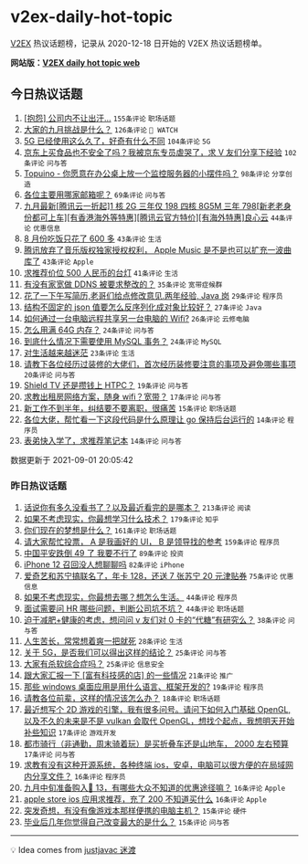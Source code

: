 # v2ex-daily-hot-topic

[V2EX](https://www.v2ex.com/) 热议话题榜，记录从 2020-12-18 日开始的 V2EX 热议话题榜单。

**网站版：[V2EX daily hot topic web](https://boojack.github.io/v2ex-daily-hot-topic-web/)**

## 今日热议话题

<!-- TODAY BEGIN -->

1. [[抱怨] 公司内不让出汗...](https://www.v2ex.com/t/799179) `155条评论` `职场话题`
1. [大家的九月挑战是什么？](https://www.v2ex.com/t/799180) `126条评论` ` WATCH`
1. [5G 已经使用这么久了，好奇有什么不同](https://www.v2ex.com/t/799240) `104条评论` `5G`
1. [京东上买食品也不安全了吗？我被京东专员虐哭了，求 V 友们分享下经验](https://www.v2ex.com/t/799182) `102条评论` `问与答`
1. [Topuino - 你愿意在办公桌上放一个监控服务器的小摆件吗？](https://www.v2ex.com/t/799177) `98条评论` `分享创造`
1. [各位主要用哪家邮箱呢？](https://www.v2ex.com/t/799255) `69条评论` `问与答`
1. [九月最新[腾讯云一折起]1 核 2G 三年仅 198 四核 8G5M 三年 798[新老老身份都可上车][有香港海外等特惠][腾讯云官方特价][有海外特惠]良心云](https://www.v2ex.com/t/799178) `44条评论` `优惠信息`
1. [8 月份吃饭只花了 600 多](https://www.v2ex.com/t/799270) `43条评论` `生活`
1. [腾讯放弃了音乐版权独家授权权利， Apple Music 是不是也可以扩充一波曲库了](https://www.v2ex.com/t/799200) `43条评论` `Apple`
1. [求推荐价位 500 人民币的台灯](https://www.v2ex.com/t/799202) `41条评论` `生活`
1. [有没有家宽做 DDNS 被要求整改的？](https://www.v2ex.com/t/799340) `35条评论` `宽带症候群`
1. [花了一下午写简历,老哥们给点修改意见.两年经验, Java 岗](https://www.v2ex.com/t/799320) `29条评论` `程序员`
1. [结构不固定的 json 值要怎么反序列化成对象比较好？](https://www.v2ex.com/t/799259) `27条评论` `Java`
1. [如何通过一台电脑远程共享另一台电脑的 Wifi?](https://www.v2ex.com/t/799242) `26条评论` `云修电脑`
1. [怎么用满 64G 内存？](https://www.v2ex.com/t/799334) `24条评论` `问与答`
1. [到底什么情况下需要使用 MySQL 事务？](https://www.v2ex.com/t/799323) `24条评论` `MySQL`
1. [对生活越来越迷茫](https://www.v2ex.com/t/799245) `23条评论` `生活`
1. [请教下各位经历过装修的大佬们，首次经历装修要注意的事项及避免哪些事项](https://www.v2ex.com/t/799191) `20条评论` `问与答`
1. [Shield TV 还是攒钱上 HTPC？](https://www.v2ex.com/t/799280) `19条评论` `问与答`
1. [求教出租房网络方案，随身 wifi？宽带？](https://www.v2ex.com/t/799193) `17条评论` `问与答`
1. [新工作不到半年，纠结要不要离职，很痛苦](https://www.v2ex.com/t/799174) `15条评论` `职场话题`
1. [各位大佬，帮忙看一下这段代码是什么原理让 go 保持后台运行的](https://www.v2ex.com/t/799257) `14条评论` `程序员`
1. [表弟快入学了，求推荐笔记本](https://www.v2ex.com/t/799229) `14条评论` `问与答`

数据更新于 2021-09-01 20:05:42

<!-- TODAY END -->

### 昨日热议话题

<!-- YESTERDAY BEGIN -->

1. [话说你有多久没看书了？以及最近看完的是哪本？](https://www.v2ex.com/t/798973) `213条评论` `阅读`
1. [如果不考虑现实，你最想学习什么技术？](https://www.v2ex.com/t/799024) `179条评论` `知乎`
1. [你们现在的梦想是什么？](https://www.v2ex.com/t/798978) `161条评论` `职场话题`
1. [请大家帮忙投票， A 是我画好的 UI， B 是领导找的参考](https://www.v2ex.com/t/799039) `159条评论` `程序员`
1. [中国平安跌倒 49 了 我要不行了](https://www.v2ex.com/t/798999) `89条评论` `投资`
1. [iPhone 12 召回没人想聊聊吗](https://www.v2ex.com/t/798974) `82条评论` `iPhone`
1. [爱奇艺和苏宁搞联名了，年卡 128，还送 7 张苏宁 20 元津贴券](https://www.v2ex.com/t/798965) `75条评论` `优惠信息`
1. [如果不考虑现实，你最想去哪？想怎么生活。](https://www.v2ex.com/t/799067) `44条评论` `程序员`
1. [面试需要问 HR 哪些问题，判断公司坑不坑？](https://www.v2ex.com/t/798968) `44条评论` `职场话题`
1. [迫于减肥+健康的考虑，想问问 v 友们对 0 卡的“代糖”有研究么？](https://www.v2ex.com/t/799006) `38条评论` `问与答`
1. [人生苦长，常常想着爽一把就死](https://www.v2ex.com/t/799089) `28条评论` `生活`
1. [关于 5G，是否我们可以得出这样的结论？](https://www.v2ex.com/t/799136) `25条评论` `问与答`
1. [大家有杀软综合症吗？](https://www.v2ex.com/t/799134) `25条评论` `信息安全`
1. [跟大家汇报一下 [富有科技感的店] 的一些情况](https://www.v2ex.com/t/798971) `21条评论` `推广`
1. [那些 windows 桌面应用是用什么语言、框架开发的?](https://www.v2ex.com/t/799049) `19条评论` `程序员`
1. [请教各位前辈，这样的情况该怎么办？](https://www.v2ex.com/t/798963) `18条评论` `职场话题`
1. [最近想写个 2D 游戏的引擎，我有很多问号。请问下如何入门基础 OpenGL, 以及不久的未来是不是 vulkan 会取代 OpenGL，想找个起点，我想明天开始补些知识](https://www.v2ex.com/t/799108) `17条评论` `游戏开发`
1. [都市骑行（非通勤，周末骑着玩）是买折叠车还是山地车， 2000 左右预算](https://www.v2ex.com/t/799043) `17条评论` `问与答`
1. [求教有没有这种开源系统，各种终端 ios，安卓，电脑可以很方便的在局域网内分享文件？](https://www.v2ex.com/t/799133) `16条评论` `程序员`
1. [九月中旬准备购入🍎 13，有哪些大众不知道的优惠途径嘛？](https://www.v2ex.com/t/799103) `16条评论` `Apple`
1. [apple store ios 应用求推荐，充了 200 不知道买什么](https://www.v2ex.com/t/799086) `16条评论` `Apple`
1. [突发奇想，有没有像游戏本那样便携的电脑主机？](https://www.v2ex.com/t/799104) `15条评论` `硬件`
1. [毕业后几年你觉得自己改变最大的是什么？](https://www.v2ex.com/t/799076) `15条评论` `问与答`

<!-- YESTERDAY END -->

---

💡 Idea comes from [justjavac 迷渡](https://github.com/justjavac/)

